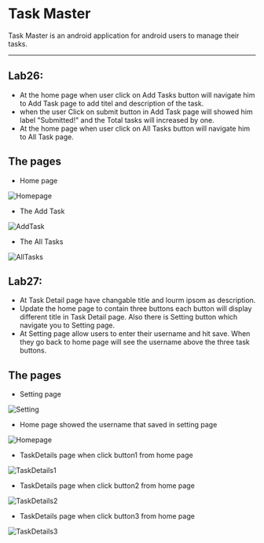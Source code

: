 # Task Master
Task Master is an android application for android users to manage their tasks. 

--------
## Lab26:
* At the home page when user click on Add Tasks button will navigate him to Add Task page to add titel and description of the task.
* when the user Click on submit button in Add Task page will showed him label "Submitted!" and the Total tasks will increased by one.  
* At the home page when user click on All Tasks button will navigate him to All Task page.


## The pages

* Home page

![Homepage](screenshots/Homepage.png)


* The Add Task

![AddTask](screenshots/addTask.png)


* The All Tasks

![AllTasks](screenshots/AllTasks.png)

## Lab27:
* At Task Detail page have changable title and lourm ipsom as description.
* Update the home page to contain three buttons each button will display different title in Task Detail page. Also there is Setting button which navigate you to Setting page.
* At Setting page allow users to enter their username and hit save. When they go back to home page will see the username  above the three task buttons.
## The pages

* Setting page

![Setting](screenshots/Setting.png)

* Home page showed the username that saved in setting page

![Homepage](screenshots/Homepage2.png)


* TaskDetails page when click button1 from home page

![TaskDetails1](screenshots/task1.png)


* TaskDetails page when click button2 from home page

![TaskDetails2](screenshots/task2.png)

* TaskDetails page when click button3 from home page

![TaskDetails3](screenshots/task3.png)



